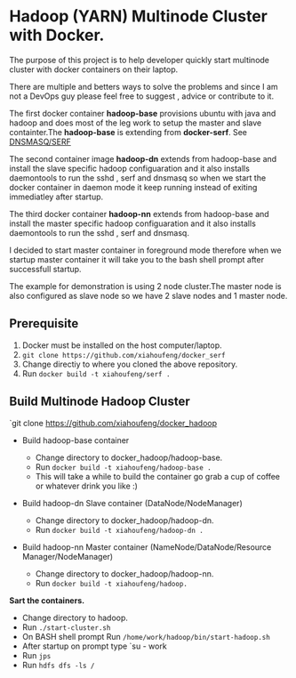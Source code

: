 # Hadoop (YARN) Multinode Cluster with Docker.

The purpose of this project is to help developer quickly start multinode cluster with docker containers on their laptop.

There are multiple and betters ways to solve the problems and since I am not a DevOps guy please feel free to suggest , advice or contribute to it.

The first docker container **hadoop-base** provisions ubuntu with java and hadoop and does most of the leg work to setup the master and slave containter.The **hadoop-base** is extending from **docker-serf**. See [DNSMASQ/SERF](https://github.com/xiahoufeng/docker_serf)


The second container image **hadoop-dn** extends from hadoop-base and install the slave specific hadoop configuaration and it also installs daemontools to run the sshd , serf and dnsmasq so when we start the docker container in daemon mode it keep running instead of exiting immediatley after startup.


The third docker container **hadoop-nn** extends from hadoop-base and install the master specific hadoop configuaration and it also installs daemontools to run the sshd , serf and dnsmasq.

I decided to start master container in foreground mode therefore when we startup master container it will take you to the bash shell prompt after successfull startup.


The example for demonstration is using 2 node cluster.The master node is also configured as slave node so we have 2 slave nodes and 1 master node.


Prerequisite
------------

1. Docker must be installed on the host computer/laptop.
2. `git clone https://github.com/xiahoufeng/docker_serf`
3. Change directiy to where you cloned the above repository.
4. Run `docker build -t xiahoufeng/serf .`

 
Build Multinode Hadoop Cluster
------------------------------

 
`git clone https://github.com/xiahoufeng/docker_hadoop

* Build hadoop-base container
  * Change directory to docker_hadoop/hadoop-base.
  * Run `docker build -t xiahoufeng/hadoop-base .`
  * This will take a while to build the container go grab a cup of coffee or whatever drink you like :)
 
  
* Build hadoop-dn Slave container (DataNode/NodeManager)
  * Change directory to docker_hadoop/hadoop-dn.
  * Run `docker build -t xiahoufeng/hadoop-dn .`  

* Build hadoop-nn Master container (NameNode/DataNode/Resource Manager/NodeManager)
  * Change directory to docker_hadoop/hadoop-nn.
  * Run `docker build -t xiahoufeng/hadoop.`  

**Sart the containers.**

 * Change directory to hadoop.
 * Run `./start-cluster.sh`
 * On BASH shell prompt Run `/home/work/hadoop/bin/start-hadoop.sh`
 * After startup on prompt type `su - work
 * Run `jps`
 * Run `hdfs dfs -ls /` 
